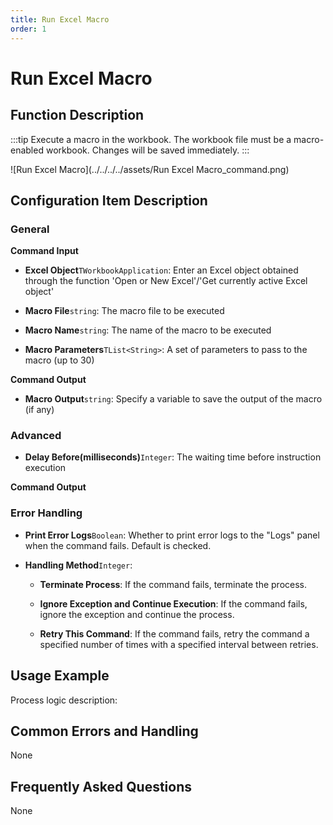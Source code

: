 ```yaml
---
title: Run Excel Macro
order: 1
---
```


# Run Excel Macro

## Function Description

:::tip 
Execute a macro in the workbook. The workbook file must be a macro-enabled workbook. Changes will be saved immediately.
:::

![Run Excel Macro](../../../../assets/Run Excel Macro_command.png)

## Configuration Item Description

### General

**Command Input**

- **Excel Object**`TWorkbookApplication`: Enter an Excel object obtained through the function 'Open or New Excel'/'Get currently active Excel object'

- **Macro File**`string`: The macro file to be executed

- **Macro Name**`string`: The name of the macro to be executed

- **Macro Parameters**`TList<String>`: A set of parameters to pass to the macro (up to 30)


**Command Output**

- **Macro Output**`string`: Specify a variable to save the output of the macro (if any)

### Advanced

- **Delay Before(milliseconds)**`Integer`: The waiting time before instruction execution


**Command Output**

### Error Handling

- **Print Error Logs**`Boolean`: Whether to print error logs to the "Logs" panel when the command fails. Default is checked. 

- **Handling Method**`Integer`:

    - **Terminate Process**: If the command fails, terminate the process.

    - **Ignore Exception and Continue Execution**: If the command fails, ignore the exception and continue the process.

    - **Retry This Command**: If the command fails, retry the command a specified number of times with a specified interval between retries.

## Usage Example

Process logic description:

## Common Errors and Handling

None

## Frequently Asked Questions

None

